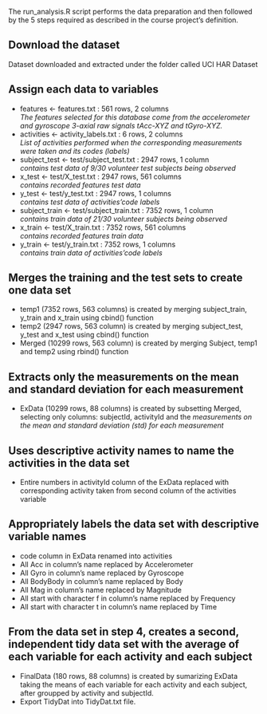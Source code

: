 The run_analysis.R script performs the data preparation and then followed by the 5 steps required as described in the course project’s definition.

## Download the dataset
Dataset downloaded and extracted under the folder called UCI HAR Dataset

## Assign each data to variables
* features <- features.txt : 561 rows, 2 columns   
*The features selected for this database come from the accelerometer and gyroscope 3-axial raw signals tAcc-XYZ and tGyro-XYZ.*
* activities <- activity_labels.txt : 6 rows, 2 columns   
*List of activities performed when the corresponding measurements were taken and its codes (labels)*
* subject_test <- test/subject_test.txt : 2947 rows, 1 column  
*contains test data of 9/30 volunteer test subjects being observed*
* x_test <- test/X_test.txt : 2947 rows, 561 columns   
*contains recorded features test data*
* y_test <- test/y_test.txt : 2947 rows, 1 columns   
*contains test data of activities’code labels*
* subject_train <- test/subject_train.txt : 7352 rows, 1 column   
*contains train data of 21/30 volunteer subjects being observed*
* x_train <- test/X_train.txt : 7352 rows, 561 columns   
*contains recorded features train data*
* y_train <- test/y_train.txt : 7352 rows, 1 columns   
*contains train data of activities’code labels*

## Merges the training and the test sets to create one data set
* temp1 (7352 rows, 563 columns) is created by merging subject_train, y_train and x_train using cbind() function  
* temp2 (2947 rows, 563 column) is created by merging subject_test, y_test and x_test using cbind() function  
 * Merged (10299 rows, 563 column) is created by merging Subject, temp1 and temp2 using rbind() function  

## Extracts only the measurements on the mean and standard deviation for each measurement
* ExData (10299 rows, 88 columns) is created by subsetting Merged, selecting only columns: subjectId, activityId and the   *measurements on the mean and standard deviation (std) for each measurement*

## Uses descriptive activity names to name the activities in the data set
* Entire numbers in activityId column of the ExData replaced with corresponding activity taken from second column of the  activities variable  

## Appropriately labels the data set with descriptive variable names
* code column in ExData renamed into activities  
* All Acc in column’s name replaced by Accelerometer  
* All Gyro in column’s name replaced by Gyroscope  
* All BodyBody in column’s name replaced by Body  
* All Mag in column’s name replaced by Magnitude  
* All start with character f in column’s name replaced by Frequency  
* All start with character t in column’s name replaced by Time  

## From the data set in step 4, creates a second, independent tidy data set with the average of each variable for each activity and each subject
* FinalData (180 rows, 88 columns) is created by sumarizing ExData taking the means of each variable for each activity and each subject, after groupped by activity and subjectId.  
* Export TidyDat into TidyDat.txt file.  
